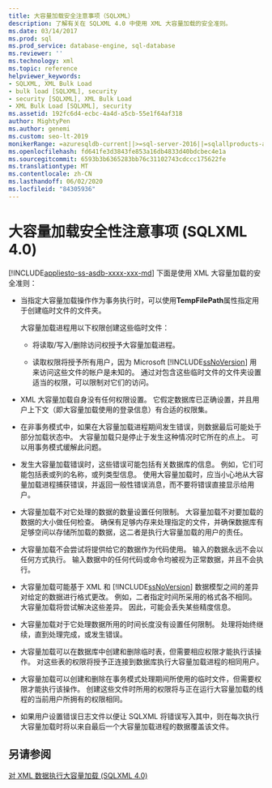 ```yaml
---
title: 大容量加载安全注意事项（SQLXML）
description: 了解有关在 SQLXML 4.0 中使用 XML 大容量加载的安全准则。
ms.date: 03/14/2017
ms.prod: sql
ms.prod_service: database-engine, sql-database
ms.reviewer: ''
ms.technology: xml
ms.topic: reference
helpviewer_keywords:
- SQLXML, XML Bulk Load
- bulk load [SQLXML], security
- security [SQLXML], XML Bulk Load
- XML Bulk Load [SQLXML], security
ms.assetid: 192fc6d4-ecbc-4a4d-a5cb-55e1f64af318
author: MightyPen
ms.author: genemi
ms.custom: seo-lt-2019
monikerRange: =azuresqldb-current||>=sql-server-2016||=sqlallproducts-allversions||>=sql-server-linux-2017||=azuresqldb-mi-current
ms.openlocfilehash: fd641fe3d3843fe853a16db4833d40bdcbec4e1a
ms.sourcegitcommit: 6593b3b6365283bb76c31102743cdccc175622fe
ms.translationtype: MT
ms.contentlocale: zh-CN
ms.lasthandoff: 06/02/2020
ms.locfileid: "84305936"
---
```

# <a name="bulk-load-security-considerations-sqlxml-40"></a>大容量加载安全性注意事项 (SQLXML 4.0)
[!INCLUDE[appliesto-ss-asdb-xxxx-xxx-md](../../../includes/appliesto-ss-asdb-xxxx-xxx-md.md)]
  下面是使用 XML 大容量加载的安全准则：  
  
-   当指定大容量加载操作作为事务执行时，可以使用**TempFilePath**属性指定用于创建临时文件的文件夹。  
  
     大容量加载进程用以下权限创建这些临时文件：  
  
    -   将读取/写入/删除访问权授予大容量加载进程。  
  
    -   读取权限将授予所有用户，因为 Microsoft [!INCLUDE[ssNoVersion](../../../includes/ssnoversion-md.md)] 用来访问这些文件的帐户是未知的。 通过对包含这些临时文件的文件夹设置适当的权限，可以限制对它们的访问。  
  
-   XML 大容量加载自身没有任何权限设置。 它假定数据库已正确设置，并且用户上下文（即大容量加载使用的登录信息）有合适的权限集。  
  
-   在非事务模式中，如果在大容量加载进程期间发生错误，则数据最后可能处于部分加载状态中。 大容量加载只是停止于发生这种情况时它所在的点上。 可以用事务模式缓解此问题。  
  
-   发生大容量加载错误时，这些错误可能包括有关数据库的信息。 例如，它们可能包括表或列的名称，或列类型信息。 使用大容量加载时，应当小心地从大容量加载进程捕获错误，并返回一般性错误消息，而不要将错误直接显示给用户。  
  
-   大容量加载不对它处理的数据的数量设置任何限制。 大容量加载不对要加载的数据的大小做任何检查。 确保有足够内存来处理指定的文件，并确保数据库有足够空间以存储所加载的数据，这二者是执行大容量加载的用户的责任。  
  
-   大容量加载不会尝试将提供给它的数据作为代码使用。 输入的数据永远不会以任何方式执行。 输入数据中的任何代码或命令均被视为正常数据，并且不会执行。  
  
-   大容量加载可能基于 XML 和 [!INCLUDE[ssNoVersion](../../../includes/ssnoversion-md.md)] 数据模型之间的差异对给定的数据进行格式更改。 例如，二者指定时间所采用的格式各不相同。 大容量加载将尝试解决这些差异。 因此，可能会丢失某些精度信息。  
  
-   大容量加载对于它处理数据所用的时间长度没有设置任何限制。 处理将始终继续，直到处理完成，或发生错误。  
  
-   大容量加载可以在数据库中创建和删除临时表，但需要相应权限才能执行该操作。 对这些表的权限将授予正连接到数据库执行大容量加载进程的相同用户。  
  
-   大容量加载可以创建和删除在事务模式处理期间所使用的临时文件，但需要权限才能执行该操作。 创建这些文件时所用的权限将与正在运行大容量加载的线程的当前用户所拥有的权限相同。  
  
-   如果用户设置错误日志文件以便让 SQLXML 将错误写入其中，则在每次执行大容量加载时将以来自最后一个大容量加载进程的数据覆盖该文件。  
  
## <a name="see-also"></a>另请参阅  
 [对 XML 数据执行大容量加载 &#40;SQLXML 4.0&#41;](../../../relational-databases/sqlxml-annotated-xsd-schemas-xpath-queries/bulk-load-xml/performing-bulk-load-of-xml-data-sqlxml-4-0.md)  
  
  
